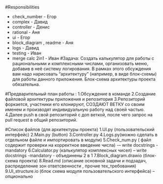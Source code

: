 #Responsibilities

* check_number - Егор
* complex - Давид
* controller - Денис
* rational - Аня
* ui - Егор
* block_diagram , readme - Аня
* logs - Давид
* testing - Иван
* merge calc 2in1 - Иван
#Задача:
Создать калькулятор для работы с рациональными и комплексными числами, организовать меню, добавив в неё систему логирования. В рамках этого обсуждения вам надо нарисовать “архитектуру” (например, в виде блок-схемы) для работы данного приложения. Блок-схема архитектуры проекта обязательна.

#Предварительный план работы :
1.Обсуждение в команде
2.Создание файловой архитектуры приложения и репозитория
3.Репозиторий форкается, участники его клонируют, СОЗДАЮТ ВЕТКУ со своим именем и производят индивидуальную работу над своей частью.
4.Далее push в свой репозиторий с доп веткой, после чего запрос на pull request в общий репозиторий.

#Список файлов (для архитектуры проекта)
1.UI.py (пользовательский интерфейс)
2.Main.py (button)
3.Controller.py
4.Logs.py(можно сделать в отдельном файле и импортировать в модули)
5.Check_num.py ( файл содержит проверки на корректное введение числа) -– write docstrings -mandatory
6.Calculator.py (калькулятор комплексных чисел) – write docstrings -mandatory - объединены 2 в 1
7.Block_diagram.drawio (блок-схема проекта)
8.Read.md (описание основной задачи и подзадач, распределение зон ответсвенности , прочие тех_требования)
9.UI_structure.io (блок схема модуля пользовательского интерфейса) – опционально
